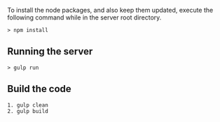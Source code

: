 To install the node packages, and also keep them updated, execute the following command while in the server root directory.

```
> npm install
```

## Running the server

```
> gulp run
```

## Build the code

```
1. gulp clean
2. gulp build
```
